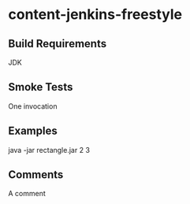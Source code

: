 # content-jenkins-freestyle
## Build Requirements
JDK
## Smoke Tests
One invocation
## Examples
java -jar rectangle.jar 2 3
## Comments
A comment
